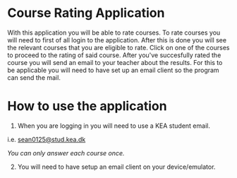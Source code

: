 # Course Rating Application


With this application you will be able to rate courses. To rate courses you will need to first of all login to the application.
After this is done you will see the relevant courses that you are eligible to rate. Click on one of the courses to proceed
to the rating of said course. After you've succesfully rated the course you will send an email to your teacher about the results.
For this to be applicable you will need to have set up an email client so the program can send the mail.



# How to use the application

1. When you are logging in you will need to use a KEA student email.

i.e. sean0125@stud.kea.dk

*You can only answer each course once.*

2. You will need to have setup an email client on your device/emulator.
